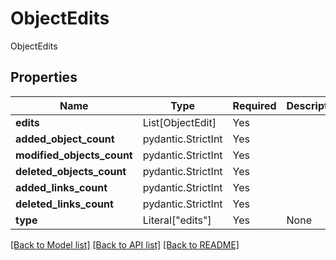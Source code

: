 # ObjectEdits

ObjectEdits

## Properties
| Name | Type | Required | Description |
| ------------ | ------------- | ------------- | ------------- |
**edits** | List[ObjectEdit] | Yes |  |
**added_object_count** | pydantic.StrictInt | Yes |  |
**modified_objects_count** | pydantic.StrictInt | Yes |  |
**deleted_objects_count** | pydantic.StrictInt | Yes |  |
**added_links_count** | pydantic.StrictInt | Yes |  |
**deleted_links_count** | pydantic.StrictInt | Yes |  |
**type** | Literal["edits"] | Yes | None |


[[Back to Model list]](../../../../README.md#models-v2-link) [[Back to API list]](../../../../README.md#apis-v2-link) [[Back to README]](../../../../README.md)
